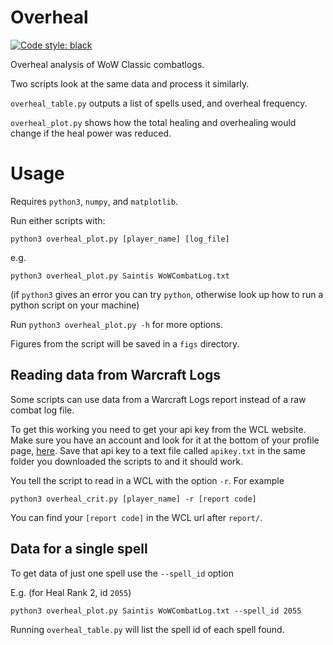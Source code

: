# Overheal
[![Code style: black](https://img.shields.io/badge/code%20style-black-000000.svg)](https://github.com/psf/black)

Overheal analysis of WoW Classic combatlogs.

Two scripts look at the same data and process it similarly.

`overheal_table.py` outputs a list of spells used, and overheal frequency.

`overheal_plot.py` shows how the total healing and overhealing would change if the heal power was reduced.

# Usage
Requires `python3`, `numpy`, and `matplotlib`.

Run either scripts with:
```
python3 overheal_plot.py [player_name] [log_file]
```
e.g.
```
python3 overheal_plot.py Saintis WoWCombatLog.txt
```

(if `python3` gives an error you can try `python`, otherwise look up how to run a python script on your machine)

Run `python3 overheal_plot.py -h` for more options.

Figures from the script will be saved in a `figs` directory.

## Reading data from Warcraft Logs

Some scripts can use data from a Warcraft Logs report instead of a raw combat log file.

To get this working you need to get your api key from the WCL website. Make sure you have an account and look for it at the bottom of your profile page, [here](https://classic.warcraftlogs.com/profile). Save that api key to a text file called `apikey.txt` in the same folder you downloaded the scripts to and it should work.

You tell the script to read in a WCL with the option `-r`. For example
```
python3 overheal_crit.py [player_name] -r [report code]
```
You can find your `[report code]` in the WCL url after `report/`.

## Data for a single spell

To get data of just one spell use the `--spell_id` option

E.g. (for Heal Rank 2, id `2055`)
```
python3 overheal_plot.py Saintis WoWCombatLog.txt --spell_id 2055
```

Running `overheal_table.py` will list the spell id of each spell found.
